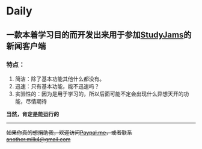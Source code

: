 # Daily
## 一款本着学习目的而开发出来用于参加[StudyJams](http://www.studyjamscn.com)的新闻客户端
### 特点：
1. 简洁：除了基本功能其他什么都没有。
2. 迅速：只有基本功能，能不迅速吗？
3. 实验性的：因为是用于学习的，所以后面可能不定会出现什么异想天开的功能，尽情期待

**当然，肯定是能运行的**

---


~~如果你真的想捐助我，欢迎访问[Paypal.me](https://www.paypal.me/anotherm4)，或者联系<another.milk4@gmail.com>~~
